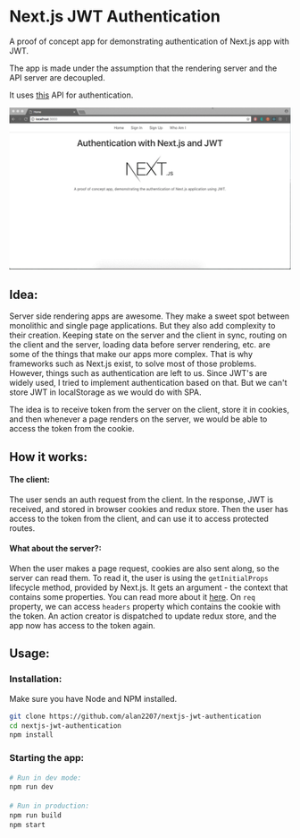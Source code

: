 
# Next.js JWT Authentication


A proof of concept app for demonstrating authentication of Next.js app with JWT. 

The app is made under the assumption that the rendering server and the API server are decoupled.

It uses [this](https://github.com/alan2207/express-server-jwt) API for authentication.

![Demo](demo.gif?raw=true "Demo")

## Idea:

Server side rendering apps are awesome. They make a sweet spot between monolithic and single page applications. But they also add complexity to their creation. Keeping state on the server and the client in sync, routing on the client and the server, loading data before server rendering, etc. are some of the things that make our apps more complex. That is why frameworks such as Next.js exist, to solve most of those problems. However, things such as authentication are left to us. Since JWT's are widely used, I tried to implement authentication based on that. But we can't store JWT in localStorage as we would do with SPA.

The idea is to receive token from the server on the client, store it in cookies, and then whenever a page renders on the server, we would be able to access the token from the cookie.

## How it works:
#### The client:
The user sends an auth request from the client. In the response, JWT is received, and stored in browser cookies and redux store. Then the user has access to the token from the client, and can use it to access protected routes.

#### What about the server?:
When the user makes a page request, cookies are also sent along, so the server can read them. To read it, the user is using the `getInitialProps` lifecycle method, provided by Next.js. It gets an argument - the context that contains some properties. You can read more about it [here](https://github.com/zeit/next.js/#fetching-data-and-component-lifecycle). On `req` property, we can access `headers` property which contains the cookie with the token. An action creator is dispatched to update redux store, and the app now has access to the token again.



## Usage:

### Installation:

Make sure you have Node and NPM installed.

```bash
git clone https://github.com/alan2207/nextjs-jwt-authentication
cd nextjs-jwt-authentication
npm install
```

### Starting the app:
```bash
# Run in dev mode:
npm run dev

# Run in production:
npm run build
npm start
```
